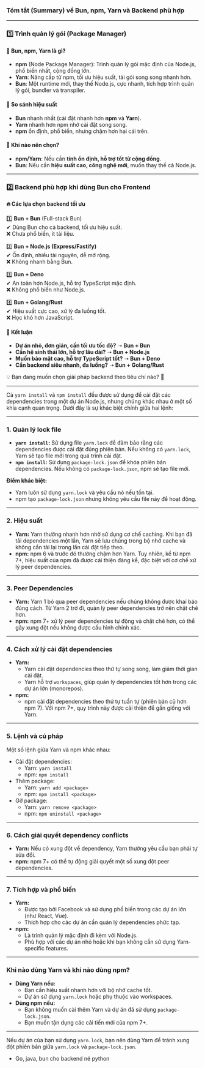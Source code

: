 ### **Tóm tắt (Summary) về Bun, npm, Yarn và Backend phù hợp**

---

### **1️⃣ Trình quản lý gói (Package Manager)**

#### **📌 Bun, npm, Yarn là gì?**

- **npm** (Node Package Manager): Trình quản lý gói mặc định của Node.js, phổ biến nhất, cộng đồng lớn.
- **Yarn**: Nâng cấp từ npm, tối ưu hiệu suất, tải gói song song nhanh hơn.
- **Bun**: Một runtime mới, thay thế Node.js, cực nhanh, tích hợp trình quản lý gói, bundler và transpiler.

#### **📌 So sánh hiệu suất**

- **Bun** nhanh nhất (cài đặt nhanh hơn **npm** và **Yarn**).
- **Yarn** nhanh hơn npm nhờ cài đặt song song.
- **npm** ổn định, phổ biến, nhưng chậm hơn hai cái trên.

#### **📌 Khi nào nên chọn?**

- **npm/Yarn**: Nếu cần **tính ổn định, hỗ trợ tốt từ cộng đồng**.
- **Bun**: Nếu cần **hiệu suất cao, công nghệ mới**, muốn thay thế cả Node.js.


---

### **2️⃣ Backend phù hợp khi dùng Bun cho Frontend**

#### **🔥 Các lựa chọn backend tối ưu**

1️⃣ **Bun + Bun** (Full-stack Bun)  
✔ Dùng Bun cho cả backend, tối ưu hiệu suất.  
❌ Chưa phổ biến, ít tài liệu.

2️⃣ **Bun + Node.js (Express/Fastify)**  
✔ Ổn định, nhiều tài nguyên, dễ mở rộng.  
❌ Không nhanh bằng Bun.

3️⃣ **Bun + Deno**  
✔ An toàn hơn Node.js, hỗ trợ TypeScript mặc định.  
❌ Không phổ biến như Node.js.

4️⃣ **Bun + Golang/Rust**  
✔ Hiệu suất cực cao, xử lý đa luồng tốt.  
❌ Học khó hơn JavaScript.

#### **📌 Kết luận**

- **Dự án nhỏ, đơn giản, cần tối ưu tốc độ?** ➝ **Bun + Bun**
- **Cần hệ sinh thái lớn, hỗ trợ lâu dài?** ➝ **Bun + Node.js**
- **Muốn bảo mật cao, hỗ trợ TypeScript tốt?** ➝ **Bun + Deno**
- **Cần backend siêu nhanh, đa luồng?** ➝ **Bun + Golang/Rust**

💡 Bạn đang muốn chọn giải pháp backend theo tiêu chí nào? 🚀



---

Cả `yarn install` và `npm install` đều được sử dụng để cài đặt các dependencies trong một dự án Node.js, nhưng chúng khác nhau ở một số khía cạnh quan trọng. Dưới đây là sự khác biệt chính giữa hai lệnh:

---

### **1. Quản lý lock file**

- **`yarn install`:** Sử dụng file `yarn.lock` để đảm bảo rằng các dependencies được cài đặt đúng phiên bản. Nếu không có `yarn.lock`, Yarn sẽ tạo file mới trong quá trình cài đặt.
- **`npm install`:** Sử dụng `package-lock.json` để khóa phiên bản dependencies. Nếu không có `package-lock.json`, npm sẽ tạo file mới.

**Điểm khác biệt:**

- Yarn luôn sử dụng `yarn.lock` và yêu cầu nó nếu tồn tại.
- npm tạo `package-lock.json` nhưng không yêu cầu file này để hoạt động.

---

### **2. Hiệu suất**

- **Yarn:** Yarn thường nhanh hơn nhờ sử dụng cơ chế caching. Khi bạn đã tải dependencies một lần, Yarn sẽ lưu chúng trong bộ nhớ cache và không cần tải lại trong lần cài đặt tiếp theo.
- **npm:** npm 6 và trước đó thường chậm hơn Yarn. Tuy nhiên, kể từ npm 7+, hiệu suất của npm đã được cải thiện đáng kể, đặc biệt với cơ chế xử lý peer dependencies.

---

### **3. Peer Dependencies**

- **Yarn:** Yarn 1 bỏ qua peer dependencies nếu chúng không được khai báo đúng cách. Từ Yarn 2 trở đi, quản lý peer dependencies trở nên chặt chẽ hơn.
- **npm:** npm 7+ xử lý peer dependencies tự động và chặt chẽ hơn, có thể gây xung đột nếu không được cấu hình chính xác.

---

### **4. Cách xử lý cài đặt dependencies**

- **Yarn:**
    - Yarn cài đặt dependencies theo thứ tự song song, làm giảm thời gian cài đặt.
    - Yarn hỗ trợ `workspaces`, giúp quản lý dependencies tốt hơn trong các dự án lớn (monorepos).
- **npm:**
    - npm cài đặt dependencies theo thứ tự tuần tự (phiên bản cũ hơn npm 7). Với npm 7+, quy trình này được cải thiện để gần giống với Yarn.

---

### **5. Lệnh và cú pháp**

Một số lệnh giữa Yarn và npm khác nhau:

- Cài đặt dependencies:
    - Yarn: `yarn install`
    - npm: `npm install`
- Thêm package:
    - Yarn: `yarn add <package>`
    - npm: `npm install <package>`
- Gỡ package:
    - Yarn: `yarn remove <package>`
    - npm: `npm uninstall <package>`

---

### **6. Cách giải quyết dependency conflicts**

- **Yarn:** Nếu có xung đột về dependency, Yarn thường yêu cầu bạn phải tự sửa đổi.
- **npm:** npm 7+ có thể tự động giải quyết một số xung đột peer dependencies.

---

### **7. Tích hợp và phổ biến**

- **Yarn:**
    - Được tạo bởi Facebook và sử dụng phổ biến trong các dự án lớn (như React, Vue).
    - Thích hợp cho các dự án cần quản lý dependencies phức tạp.
- **npm:**
    - Là trình quản lý mặc định đi kèm với Node.js.
    - Phù hợp với các dự án nhỏ hoặc khi bạn không cần sử dụng Yarn-specific features.

---

### **Khi nào dùng Yarn và khi nào dùng npm?**

- **Dùng Yarn nếu:**
    - Bạn cần hiệu suất nhanh hơn với bộ nhớ cache tốt.
    - Dự án sử dụng `yarn.lock` hoặc phụ thuộc vào workspaces.
- **Dùng npm nếu:**
    - Bạn không muốn cài thêm Yarn và dự án đã sử dụng `package-lock.json`.
    - Bạn muốn tận dụng các cải tiến mới của npm 7+.

---

Nếu dự án của bạn sử dụng `yarn.lock`, bạn nên dùng Yarn để tránh xung đột phiên bản giữa `yarn.lock` và `package-lock.json`.


- Go, java, bun cho backend né python